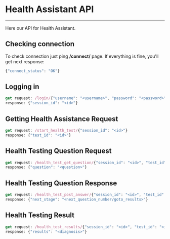 # Health Assistant API

---

Here our API for Health Assistant.

## Checking connection
To check connection just ping __/connect/__ page. If everything is fine, you'll get next response: 
```js
{"connect_status": "OK"}
```

## Logging in
```js
get request: /login/{"username": "<username>", "password": "<password>"}
response: {"session_id": "<id>"}
```

## Getting Health Assistance Request
```js
get request: /start_health_test/{"session_id": "<id>"}
response: {"test_id": "<id>"}
```

## Health Testing Question Request
```js
get request: /health_test_get_question/{"session_id": "<id>", "test_id": "<id>", "quesion_number": <number>}
response: {"question": "<question>"}
```

## Health Testing Question Response
```js
get request: /health_test_post_answer/{"session_id": "<id>", "test_id": "<id>", "quesion_number": <number>, "response": <response>}
response: {"next_stage": "<next_question_number/goto_results>"}
```

## Health Testing Result
```js
get request: /health_test_results/{"session_id": "<id>", "test_id": "<id>"}
response: {"results": "<diagnosis>"}
```
